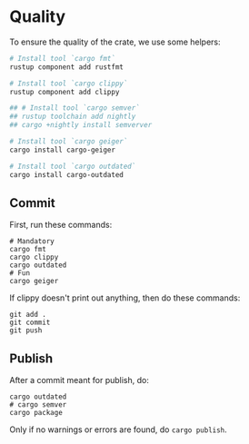# Quality
To ensure the quality of the crate, we use some helpers:

```bash
# Install tool `cargo fmt`
rustup component add rustfmt

# Install tool `cargo clippy`
rustup component add clippy

## # Install tool `cargo semver`
## rustup toolchain add nightly
## cargo +nightly install semverver

# Install tool `cargo geiger`
cargo install cargo-geiger

# Install tool `cargo outdated`
cargo install cargo-outdated
```

## Commit
First, run these commands:

```
# Mandatory
cargo fmt
cargo clippy
cargo outdated
# Fun
cargo geiger
```

If clippy doesn't print out anything, then do these commands:

```
git add .
git commit
git push
```

## Publish
After a commit meant for publish, do:

```
cargo outdated
# cargo semver
cargo package
```

Only if no warnings or errors are found, do `cargo publish`.
